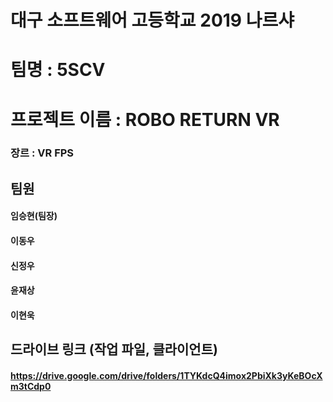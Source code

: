 # 대구 소프트웨어 고등학교 2019 나르샤
# 팀명 : 5SCV
# 프로젝트 이름 : ROBO RETURN VR
### 장르 : VR FPS

## 팀원
#### 임승현(팀장)
#### 이동우
#### 신정우
#### 윤재상
#### 이현욱

## 드라이브 링크 (작업 파일, 클라이언트)
#### https://drive.google.com/drive/folders/1TYKdcQ4imox2PbiXk3yKeBOcXm3tCdp0